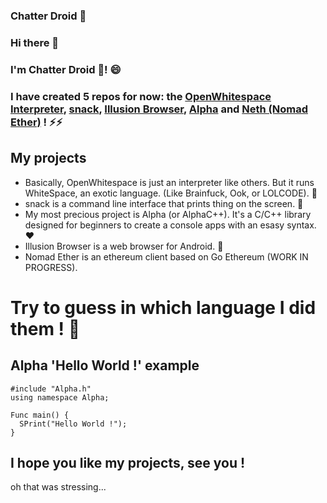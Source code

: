 ### Chatter Droid 🤖

### Hi there 👋
### I'm Chatter Droid 🤖! 😄 
### I have created 5 repos for now: the [OpenWhitespace Interpreter](https://github.com/chatter-droid/openwhitespace), [snack](https://github.com/chatter-droid/snack), [Illusion Browser](https://github.com/chatter-droid/illusion-browser), [Alpha](https://github.com/chatter-droid/Alpha) and [Neth (Nomad Ether)](https://github.com/chatter-droid/neth-client) ! ⚡⚡

## My projects

* Basically, OpenWhitespace is just an interpreter like others. But it runs WhiteSpace, an exotic language. (Like Brainfuck, Ook, or LOLCODE). 🔭
* snack is a command line interface that prints thing on the screen. 💬
* My most precious project is Alpha (or AlphaC++). It's a C/C++ library designed for beginners to create a console apps with an esasy syntax.❤️
* Illusion Browser is a web browser for Android. 👯
* Nomad Ether is an ethereum client based on Go Ethereum (WORK IN PROGRESS).
# Try to guess in which language I did them ! 🤔

## Alpha 'Hello World !' example
```
#include "Alpha.h"
using namespace Alpha;

Func main() {
  SPrint("Hello World !");
}
```
## I hope you like my projects, see you !

oh that was stressing...
